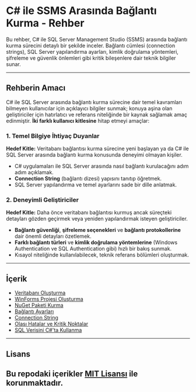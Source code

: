# C# ile SSMS Arasında Bağlantı Kurma - Rehber

Bu rehber, C# ile SQL Server Management Studio (SSMS) arasında bağlantı kurma sürecini detaylı bir şekilde inceler. Bağlantı cümlesi (connection strings), SQL Server yapılandırma ayarları, kimlik doğrulama yöntemleri, şifreleme ve güvenlik önlemleri gibi kritik bileşenlere dair teknik bilgiler sunar.

---
## Rehberin Amacı

C# ile SQL Server arasında bağlantı kurma sürecine dair temel kavramları bilmeyen kullanıcılar için açıklayıcı bilgiler sunmak; konuya aşina olan geliştiriciler için hatırlatıcı ve referans niteliğinde bir kaynak sağlamak amaç edinmiştir.
**İki farklı kullanıcı kitlesine** hitap etmeyi amaçlar:

### 1. Temel Bilgiye İhtiyaç Duyanlar

**Hedef Kitle:** Veritabanı bağlantısı kurma sürecine yeni başlayan ya da C# ile SQL Server arasında bağlantı kurma konusunda deneyimi olmayan kişiler.

- C# uygulamaları ile SQL Server arasında nasıl bağlantı kurulacağını adım adım açıklamak.
- **Connection String** (bağlantı dizesi) yapısını tanıtıp öğretmek.
- SQL Server yapılandırma ve temel ayarlarını sade bir dille anlatmak.

### 2. Deneyimli Geliştiriciler

**Hedef Kitle:** Daha önce veritabanı bağlantısı kurmuş ancak süreçteki detayları gözden geçirmek veya yeniden yapılandırmak isteyen geliştiriciler.

- **Bağlantı güvenliği**, **şifreleme seçenekleri** ve **bağlantı protokollerine** dair önemli detayları özetlemek.
- **Farklı bağlantı türleri** ve **kimlik doğrulama yöntemlerine** (Windows Authentication ve SQL Authentication gibi) hızlı bir bakış sunmak.
- Kısayol niteliğinde kullanılabilecek, teknik referans bölümleri oluşturmak.

---
 
## İçerik

- [Veritabanı Oluşturma](docs/01-veritabani-ve-winforms-projesi-olusturma.md)
- [WinForms Projesi Oluşturma](docs/01-veritabani-ve-winforms-projesi-olusturma.md)
- [NuGet Paketi Kurma](docs/02-baglanti-ayarlari-ve-nuget-paketi-kurma.md)
- [Bağlantı Ayarları](docs/02-baglanti-ayarlari-ve-nuget-paketi-kurma.md)
- [Connection String](docs/03-connection-string.md)
- [Olası Hatalar ve Kritik Noktalar](docs/04-olasi-hatalar-ve-kritik-noktalar.md)
- [SQL Verisini C#'ta Kullanma](docs/05-sql-verisini-kullanma-ornegi.md)
---

## Lisans

Bu repodaki içerikler [MIT Lisansı](LICENSE) ile korunmaktadır.
---
